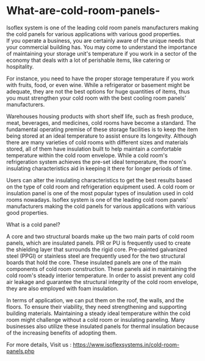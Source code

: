 # What-are-cold-room-panels-
Isoflex system is one of the leading cold room panels manufacturers making the cold panels for various applications with various good properties.    
If you operate a business, you are certainly aware of the unique needs that your commercial building has. You may come to understand the importance of maintaining your storage unit's temperature if you work in a sector of the economy that deals with a lot of perishable items, like catering or hospitality. 

For instance, you need to have the proper storage temperature if you work with fruits, food, or even wine. While a refrigerator or basement might be adequate, they are not the best options for huge quantities of items, thus you must strengthen your cold room with the best cooling room panels’ manufacturers. 

Warehouses housing products with short shelf life, such as fresh produce, meat, beverages, and medicines, cold rooms have become a standard. The fundamental operating premise of these storage facilities is to keep the item being stored at an ideal temperature to assist ensure its longevity. Although there are many varieties of cold rooms with different sizes and materials stored, all of them have insulation built to help maintain a comfortable temperature within the cold room envelope. While a cold room's refrigeration system achieves the pre-set ideal temperature, the room's insulating characteristics aid in keeping it there for longer periods of time. 

Users can alter the insulating characteristics to get the best results based on the type of cold room and refrigeration equipment used. A cold room or insulation panel is one of the most popular types of insulation used in cold rooms nowadays. Isoflex system is one of the leading cold room panels’ manufacturers making the cold panels for various applications with various good properties. 

What is a cold panel? 

A core and two structural boards make up the two main parts of cold room panels, which are insulated panels. PIR or PU is frequently used to create the shielding layer that surrounds the rigid core. Pre-painted galvanized steel (PPGI) or stainless steel are frequently used for the two structural boards that hold the core. These insulated panels are one of the main components of cold room construction. These panels aid in maintaining the cold room's steady interior temperature. In order to assist prevent any cold air leakage and guarantee the structural integrity of the cold room envelope, they are also employed with foam insulation. 

In terms of application, we can put them on the roof, the walls, and the floors. To ensure their viability, they need strengthening and supporting building materials. Maintaining a steady ideal temperature within the cold room might challenge without a cold room or insulating paneling. Many businesses also utilize these insulated panels for thermal insulation because of the increasing benefits of adopting them. 

 For more details,
 Visit us : https://www.isoflexsystems.in/cold-room-panels.php
